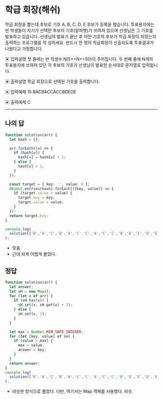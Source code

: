 # 학급 회장(해쉬)

학급 회장을 뽑는데 후보로 기호 A, B, C, D, E 후보가 등록을 했습니다.
 투표용지에는 반 학생들이 자기가 선택한 후보의 기호(알파벳)가 쓰여져 있으며 선생님은 그 기호를 발표하고 있습니다.
 선생님의 발표가 끝난 후 어떤 기호의 후보가 학급 회장이 되었는지 출력하는 프로그램을 작 성하세요. 반드시 한 명의 학급회장이 선출되도록 투표결과가 나왔다고 가정합니다.

▣ 입력설명
 첫 줄에는 반 학생수 N(5<=N<=50)이 주어집니다.
 두 번째 줄에 N개의 투표용지에 쓰여져 있던 각 후보의 기호가 선생님이 발표한 순서대로 문자열로 입력됩니다.

▣ 출력설명
 학급 회장으로 선택된 기호를 출력합니다.

▣ 입력예제
15 BACBACCACCBDEDE

▣ 출력예제
C

---

## 나의 답

```ts
function solution(arr) {
  let hash = {};

  arr.forEach((v) => {
    if (hash[v]) {
      hash[v] = hash[v] + 1;
    } else {
      hash[v] = 1;
    }
  });

  const target = { key: '', value: 0 };
  Object.entries(hash).forEach(([key, value]) => {
    if (target.value < value) {
      target.key = key;
      target.value = value;
    }
  });
  return target.key;
}

console.log(
  solution(['B','A','C','B','A','C','C','A','C','C','B','D','E','D','E']),
);

```

- 맞춤
- 근데 되게 어렵게 풀었다.

## 정답

```js
function solution(arr) {
  let answer;
  let sH = new Map();
  for (let x of arr) {
    if (sH.has(x)) {
      sH.set(x, sH.get(x) + 1);
    } else {
      sH.set(x, 1);
    }
  }

  let max = Number.MIN_SAFE_INTEGER;
  for (let [key, value] of sH) {
    if (value > max) {
      max = value;
      answer = key;
    }
  }
  return answer;
}
console.log(
  solution(['B','A','C','B','A','C','C','A','C','C','B','D','E','D','E']),
);
```

- 비슷한 방식으로 풀었다. 다만, 여기서는 Map 객체를 사용했다. 비슷.
